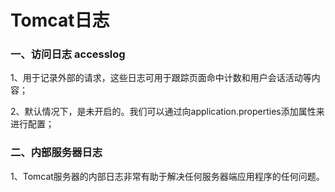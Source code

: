 # Tomcat日志

### 一、访问日志 accesslog
1、用于记录外部的请求，这些日志可用于跟踪页面命中计数和用户会话活动等内容；

2、默认情况下，是未开启的。我们可以通过向application.properties添加属性来进行配置；

### 二、内部服务器日志

1、Tomcat服务器的内部日志非常有助于解决任何服务器端应用程序的任何问题。
